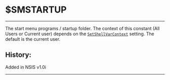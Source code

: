 # $SMSTARTUP

---

The start menu programs / startup folder. The context of this constant (All Users or Current user) depends on the [`SetShellVarContext`][1] setting. The default is the current user.

## History:

Added in NSIS v1.0i

---

[1]: ../Reference/SetShellVarContext.markdown